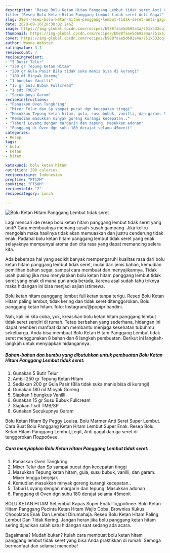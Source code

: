 ```yaml
---
description: "Resep Bolu Ketan Hitam Panggang Lembut tidak seret Anti Gagal"
title: "Resep Bolu Ketan Hitam Panggang Lembut tidak seret Anti Gagal"
slug: 2804-resep-bolu-ketan-hitam-panggang-lembut-tidak-seret-anti-gagal
date: 2020-09-16T20:38:02.246Z
image: https://img-global.cpcdn.com/recipes/b988faae5d692a4a/751x532cq70/bolu-ketan-hitam-panggang-lembut-tidak-seret-foto-resep-utama.jpg
thumbnail: https://img-global.cpcdn.com/recipes/b988faae5d692a4a/751x532cq70/bolu-ketan-hitam-panggang-lembut-tidak-seret-foto-resep-utama.jpg
cover: https://img-global.cpcdn.com/recipes/b988faae5d692a4a/751x532cq70/bolu-ketan-hitam-panggang-lembut-tidak-seret-foto-resep-utama.jpg
author: Wayne Webster
ratingvalue: 3.1
reviewcount: 7
recipeingredient:
- "5 Butir Telur"
- "250 gr Tepung Ketan Hitam"
- "200 gr Gula Pasir Bila tidak suka manis bisa di kurangi"
- "180 ml Minyak Goreng"
- "1 bungkus Vanilli"
- "15 gr Susu Bubuk Fullcream"
- "1 sdt TMBSP"
- "Secukupnya Garam"
recipeinstructions:
- "Panaskan Oven Tangkring"
- "Mixer Telur dan Sp sampai pucat dgn kecepatan tinggi"
- "Masukkan Tepung ketan hitam, gula, susu bubuk, vanilli, dan garam. Mixer hingga berjejak"
- "Kemudian masukkan minyak goreng kurangi kecepatan.."
- "Taburi Loyang dengan margarin dan tepung. Masukkan adonan"
- "Panggang di Oven dgn suhu 180 derajat selama 45menit"
categories:
- Resep
tags:
- bolu
- ketan
- hitam

katakunci: bolu ketan hitam 
nutrition: 200 calories
recipecuisine: Indonesian
preptime: "PT12M"
cooktime: "PT58M"
recipeyield: "2"
recipecategory: Lunch

---
```



![Bolu Ketan Hitam Panggang Lembut tidak seret](https://img-global.cpcdn.com/recipes/b988faae5d692a4a/751x532cq70/bolu-ketan-hitam-panggang-lembut-tidak-seret-foto-resep-utama.jpg)

Lagi mencari ide resep bolu ketan hitam panggang lembut tidak seret yang unik? Cara membuatnya memang susah-susah gampang. Jika keliru mengolah maka hasilnya tidak akan memuaskan dan justru cenderung tidak enak. Padahal bolu ketan hitam panggang lembut tidak seret yang enak selayaknya mempunyai aroma dan cita rasa yang dapat memancing selera kita.

Ada beberapa hal yang sedikit banyak mempengaruhi kualitas rasa dari bolu ketan hitam panggang lembut tidak seret, mulai dari jenis bahan, kemudian pemilihan bahan segar, sampai cara membuat dan menyajikannya. Tidak usah pusing jika mau menyiapkan bolu ketan hitam panggang lembut tidak seret yang enak di mana pun anda berada, karena asal sudah tahu triknya maka hidangan ini bisa menjadi sajian istimewa.

Bolu ketan hitam panggang lembut full ketan tanpa terigu. Resep Bolu Ketan Hitam paling lembut, tidak kering dan tidak seret ditenggorokan. Bolu panggang ketan hitam. foto: Instagram/@popiprihandini.


Nah, kali ini kita coba, yuk, kreasikan bolu ketan hitam panggang lembut tidak seret sendiri di rumah. Tetap berbahan yang sederhana, hidangan ini dapat memberi manfaat dalam membantu menjaga kesehatan tubuhmu sekeluarga. Anda bisa membuat Bolu Ketan Hitam Panggang Lembut tidak seret menggunakan 8 bahan dan 6 langkah pembuatan. Berikut ini langkah-langkah untuk menyiapkan hidangannya.

<!--inarticleads1-->

##### Bahan-bahan dan bumbu yang dibutuhkan untuk pembuatan Bolu Ketan Hitam Panggang Lembut tidak seret:

1. Gunakan 5 Butir Telur
1. Ambil 250 gr Tepung Ketan Hitam
1. Sediakan 200 gr Gula Pasir (Bila tidak suka manis bisa di kurangi)
1. Gunakan 180 ml Minyak Goreng
1. Siapkan 1 bungkus Vanilli
1. Gunakan 15 gr Susu Bubuk Fullcream
1. Siapkan 1 sdt TMB/SP
1. Gunakan Secukupnya Garam


Bolu Ketan Hitam By Peggy Louisa. Bolu Marmer Anti Seret Super Lembut. Cara Buat Bolu Panggang Ketan Hitam Lembut Super Enak. Resep Bolu Ketan Hitam Panggang Lembut,Legit, Anti gagal dan ga seret di tenggorokan Подробнее. 

<!--inarticleads2-->

##### Cara menyiapkan Bolu Ketan Hitam Panggang Lembut tidak seret:

1. Panaskan Oven Tangkring
1. Mixer Telur dan Sp sampai pucat dgn kecepatan tinggi
1. Masukkan Tepung ketan hitam, gula, susu bubuk, vanilli, dan garam. Mixer hingga berjejak
1. Kemudian masukkan minyak goreng kurangi kecepatan..
1. Taburi Loyang dengan margarin dan tepung. Masukkan adonan
1. Panggang di Oven dgn suhu 180 derajat selama 45menit


BOLU KETAN HITAM SeLembut Kapas Super Enak Подробнее. Bolu Ketan Hitam Panggang Pecinta Ketan Hitam Wajib Coba. Brownies Kukus Chocolatos Enak Dan Lembut Dirumahaja. Resep Bolu Ketan Hitam Paling Lembut Dan Tidak Kering. Jangan heran jika bolu panggang ketan hitam sering dijadikan salah satu hidangan saat sedang ada acara. 

Bagaimana? Mudah bukan? Itulah cara membuat bolu ketan hitam panggang lembut tidak seret yang bisa Anda praktikkan di rumah. Semoga bermanfaat dan selamat mencoba!
